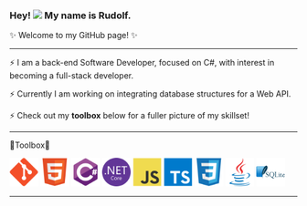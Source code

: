 ### Hey! <img src="https://media.tenor.com/Wx9IEmZZXSoAAAAi/hi.gif" width="30px">  My name is Rudolf.

✨ Welcome to my GitHub page! ✨

---

⚡ I am a back-end Software Developer, focused on C#, with interest in becoming a full-stack developer.

⚡ Currently I am working on integrating database structures for a Web API.

⚡ Check out my **toolbox** below for a fuller picture of my skillset!

---

🧰Toolbox🧰

<img src="https://github.com/devicons/devicon/blob/master/icons/git/git-original.svg" alt="Git Logo" width="50" height="50"> <img src="https://github.com/devicons/devicon/blob/master/icons/html5/html5-original.svg" alt="HTML5 Logo" width="50" height="50">
<img src="https://github.com/devicons/devicon/blob/master/icons/csharp/csharp-original.svg" alt="CSharp Logo" width="50" height="50">
<img src="https://github.com/devicons/devicon/blob/master/icons/dotnetcore/dotnetcore-original.svg" alt=".NETCore Logo" width="50" height="50">
<img src="https://github.com/devicons/devicon/blob/master/icons/javascript/javascript-original.svg" alt="JavaScript Logo" width="50" height="50">
<img src="https://github.com/devicons/devicon/blob/master/icons/typescript/typescript-original.svg" alt="TypeScript Logo" width="50" height="50">
<img src="https://github.com/devicons/devicon/blob/master/icons/css3/css3-original.svg" alt="CSS3 Logo" width="50" height="50">
<img src="https://github.com/devicons/devicon/blob/master/icons/java/java-original.svg" alt="Java Logo" width="50" height="50">
<img src="https://github.com/devicons/devicon/blob/master/icons/sqlite/sqlite-original-wordmark.svg" alt="SQLite Logo" width="50" height="50">


---
<!--
**RudolfKay/RudolfKay** is a ✨ _special_ ✨ repository because its `README.md` (this file) appears on your GitHub profile.

Here are some ideas to get you started:

- 🔭 I’m currently working on ...
- 🌱 I’m currently learning ...
- 👯 I’m looking to collaborate on ...
- 🤔 I’m looking for help with ...
- 💬 Ask me about ...
- 📫 How to reach me: ...
- 😄 Pronouns: ...
- ⚡ Fun fact: ...
-->
